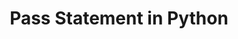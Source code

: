 ---
title: Pass Statement in Python
description: Learn how to use pass statement in Python. pass is a null statement in Python. Nothing happens when it is executed. It is used as a placeholder. Suppose we have a loop or a function that is not implemented yet, but we want to implement it in the future. They cannot have an empty body. The interpreter would complain. So, we use the pass statement to construct a body that does nothing.
sidebar: 
    order: 40
---